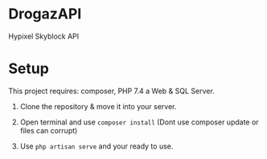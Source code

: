 # DrogazAPI
Hypixel Skyblock API

# Setup

This project requires: composer, PHP 7.4 a Web & SQL Server.

1. Clone the repository & move it into your server.

2. Open terminal and use ``composer install`` (Dont use composer update or files can corrupt)

3. Use ``php artisan serve`` and your ready to use.
